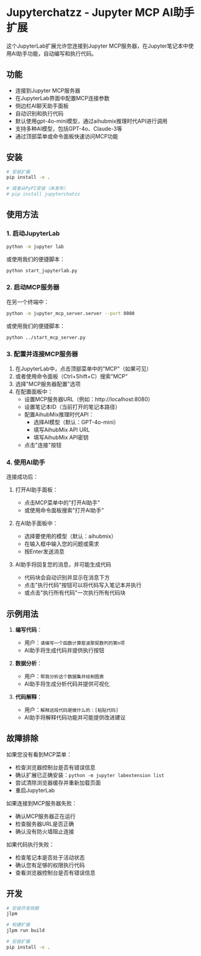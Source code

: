 # Jupyterchatzz - Jupyter MCP AI助手扩展

这个JupyterLab扩展允许您连接到Jupyter MCP服务器，在Jupyter笔记本中使用AI助手功能，自动编写和执行代码。

## 功能

- 连接到Jupyter MCP服务器
- 在JupyterLab界面中配置MCP连接参数
- 侧边栏AI聊天助手面板
- 自动识别和执行代码
- 默认使用gpt-4o-mini模型，通过aihubmix推理时代API进行调用
- 支持多种AI模型，包括GPT-4o、Claude-3等
- 通过顶部菜单或命令面板快速访问MCP功能

## 安装

```bash
# 安装扩展
pip install -e .

# 或者从PyPI安装（未发布）
# pip install jupyterchatzz
```

## 使用方法

### 1. 启动JupyterLab

```bash
python -m jupyter lab
```

或使用我们的便捷脚本：

```bash
python start_jupyterlab.py
```

### 2. 启动MCP服务器

在另一个终端中：

```bash
python -m jupyter_mcp_server.server --port 8080
```

或使用我们的便捷脚本：

```bash
python ../start_mcp_server.py
```

### 3. 配置并连接MCP服务器

1. 在JupyterLab中，点击顶部菜单中的"MCP"（如果可见）
2. 或者使用命令面板（Ctrl+Shift+C）搜索"MCP"
3. 选择"MCP服务器配置"选项
4. 在配置面板中：
   - 设置MCP服务器URL（例如：http://localhost:8080）
   - 设置笔记本ID（当前打开的笔记本路径）
   - 配置AihubMix推理时代API：
     - 选择AI模型（默认：GPT-4o-mini）
     - 填写AihubMix API URL
     - 填写AihubMix API密钥
   - 点击"连接"按钮

### 4. 使用AI助手

连接成功后：

1. 打开AI助手面板：
   - 点击MCP菜单中的"打开AI助手"
   - 或使用命令面板搜索"打开AI助手"

2. 在AI助手面板中：
   - 选择要使用的模型（默认：aihubmix）
   - 在输入框中输入您的问题或需求
   - 按Enter发送消息

3. AI助手将回复您的消息，并可能生成代码
   - 代码块会自动识别并显示在消息下方
   - 点击"执行代码"按钮可以将代码写入笔记本并执行
   - 或点击"执行所有代码"一次执行所有代码块

## 示例用法

1. **编写代码**：
   - 用户：`请编写一个函数计算斐波那契数列的第n项`
   - AI助手将生成代码并提供执行按钮

2. **数据分析**：
   - 用户：`帮我分析这个数据集并绘制图表`
   - AI助手将生成分析代码并提供可视化

3. **代码解释**：
   - 用户：`解释这段代码是做什么的：[粘贴代码]`
   - AI助手将解释代码功能并可能提供改进建议

## 故障排除

如果您没有看到MCP菜单：
- 检查浏览器控制台是否有错误信息
- 确认扩展已正确安装：`python -m jupyter labextension list`
- 尝试清除浏览器缓存并重新加载页面
- 重启JupyterLab

如果连接到MCP服务器失败：
- 确认MCP服务器正在运行
- 检查服务器URL是否正确
- 确认没有防火墙阻止连接

如果代码执行失败：
- 检查笔记本是否处于活动状态
- 确认您有足够的权限执行代码
- 查看浏览器控制台是否有错误信息

## 开发

```bash
# 安装开发依赖
jlpm

# 构建扩展
jlpm run build

# 安装扩展
pip install -e .
```